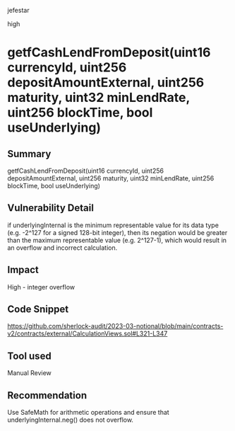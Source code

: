 jefestar

high

# getfCashLendFromDeposit(uint16 currencyId, uint256 depositAmountExternal, uint256 maturity, uint32 minLendRate, uint256 blockTime, bool useUnderlying)

## Summary
getfCashLendFromDeposit(uint16 currencyId, uint256 depositAmountExternal, uint256 maturity, uint32 minLendRate, uint256 blockTime, bool useUnderlying)

## Vulnerability Detail
if underlyingInternal is the minimum representable value for its data type (e.g. -2^127 for a signed 128-bit integer), then its negation would be greater than the maximum representable value (e.g. 2^127-1), which would result in an overflow and incorrect calculation.

## Impact
High - integer overflow

## Code Snippet
https://github.com/sherlock-audit/2023-03-notional/blob/main/contracts-v2/contracts/external/CalculationViews.sol#L321-L347

## Tool used

Manual Review

## Recommendation
Use SafeMath for arithmetic operations and ensure that underlyingInternal.neg() does not overflow. 